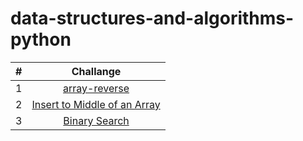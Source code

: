 # data-structures-and-algorithms-python

| # | Challange |
| :---: | :----------: |
| 1 | [array-reverse](python/arrayReverse.md)|
| 2 | [Insert to Middle of an Array](python/array-insert-shift.md)|
| 3 | [Binary Search](python/array-binary-search.md)|
